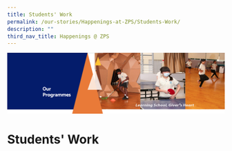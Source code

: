 ```yaml
---
title: Students' Work
permalink: /our-stories/Happenings-at-ZPS/Students-Work/
description: ""
third_nav_title: Happenings @ ZPS
---
```




![](/images/OurProgrammes.png)

Students' Work
==============